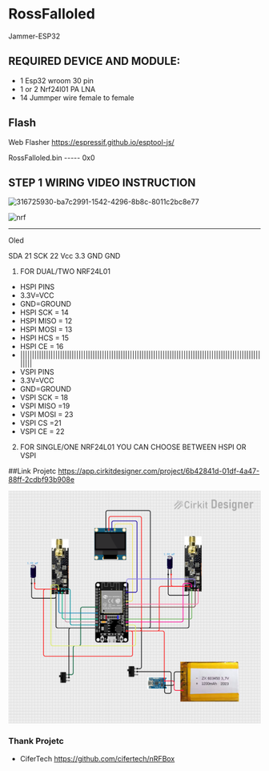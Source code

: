 # RossFalloled
Jammer-ESP32

## REQUIRED DEVICE AND MODULE:

* 1 Esp32 wroom 30 pin
* 1 or 2 Nrf24l01 PA LNA
* 14 Jummper wire female to female

## Flash

Web Flasher https://espressif.github.io/esptool-js/

RossFalloled.bin   -----    0x0
 
 ## STEP 1 WIRING VIDEO INSTRUCTION

![316725930-ba7c2991-1542-4296-8b8c-8011c2bc8e77](https://github.com/user-attachments/assets/2eda5c3c-843f-427f-8967-ff948f7b31f0)


![nrf](https://github.com/user-attachments/assets/0925bcad-5da9-4b5b-8263-1537b2578b7c)

---

Oled

SDA 21
SCK 22
Vcc 3.3
GND GND
1. FOR DUAL/TWO NRF24L01
 * HSPI PINS 
 * 3.3V=VCC
 *  GND=GROUND
 * HSPI SCK = 14
 * HSPI MISO = 12
 * HSPI MOSI = 13
 *  HSPI HCS = 15
 *  HSPI CE = 16
 *  ||||||||||||||||||||||||||||||||||||||||||||||||||||||||||||||||||||||||||||||||||||||||||||||||||||||||||||
 *    VSPI PINS
 * 3.3V=VCC
 * GND=GROUND
 * VSPI SCK = 18
 *  VSPI MISO =19
 *  VSPI MOSI = 23
 *  VSPI CS =21
 *  VSPI CE = 22
2. FOR SINGLE/ONE NRF24L01 YOU CAN CHOOSE BETWEEN HSPI OR VSPI

##Link Projetc
https://app.cirkitdesigner.com/project/6b42841d-01df-4a47-88ff-2cdbf93b908e

![circuit_image(4).png](https://github.com/RossFallESP32/RossFalloled/blob/main/circuit_image%20(4).png)

### Thank Projetc

- CiferTech https://github.com/cifertech/nRFBox

